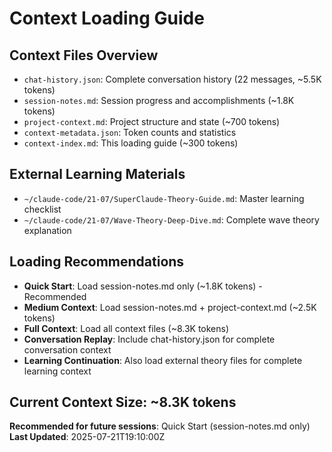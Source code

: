# Context Loading Guide

## Context Files Overview
- `chat-history.json`: Complete conversation history (22 messages, ~5.5K tokens)
- `session-notes.md`: Session progress and accomplishments (~1.8K tokens)
- `project-context.md`: Project structure and state (~700 tokens)
- `context-metadata.json`: Token counts and statistics
- `context-index.md`: This loading guide (~300 tokens)

## External Learning Materials
- `~/claude-code/21-07/SuperClaude-Theory-Guide.md`: Master learning checklist
- `~/claude-code/21-07/Wave-Theory-Deep-Dive.md`: Complete wave theory explanation

## Loading Recommendations
- **Quick Start**: Load session-notes.md only (~1.8K tokens) - Recommended
- **Medium Context**: Load session-notes.md + project-context.md (~2.5K tokens)
- **Full Context**: Load all context files (~8.3K tokens)
- **Conversation Replay**: Include chat-history.json for complete conversation context
- **Learning Continuation**: Also load external theory files for complete learning context

## Current Context Size: ~8.3K tokens
**Recommended for future sessions**: Quick Start (session-notes.md only)
**Last Updated**: 2025-07-21T19:10:00Z